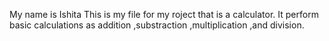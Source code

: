 My name is Ishita
This is my file for my roject that is a calculator.
It  perform basic calculations as addition ,substraction ,multiplication ,and division.
